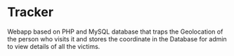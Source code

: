 # Tracker
Webapp based on PHP and MySQL database that traps the Geolocation of the person who visits it and stores the coordinate in the Database for admin to view details of all the victims.
